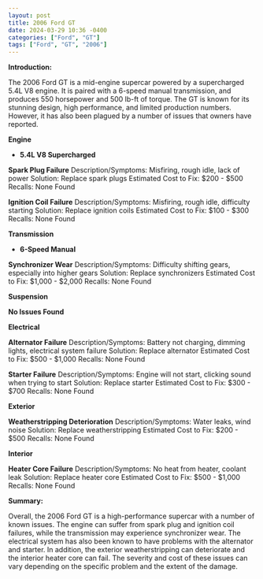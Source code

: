 ```yaml
---
layout: post
title: 2006 Ford GT
date: 2024-03-29 10:36 -0400
categories: ["Ford", "GT"]
tags: ["Ford", "GT", "2006"]
---
```

**Introduction:**

The 2006 Ford GT is a mid-engine supercar powered by a supercharged 5.4L V8 engine. It is paired with a 6-speed manual transmission, and produces 550 horsepower and 500 lb-ft of torque. The GT is known for its stunning design, high performance, and limited production numbers. However, it has also been plagued by a number of issues that owners have reported.

**Engine**

* **5.4L V8 Supercharged**

**Spark Plug Failure**
Description/Symptoms: Misfiring, rough idle, lack of power
Solution: Replace spark plugs
Estimated Cost to Fix: $200 - $500
Recalls: None Found

**Ignition Coil Failure**
Description/Symptoms: Misfiring, rough idle, difficulty starting
Solution: Replace ignition coils
Estimated Cost to Fix: $100 - $300
Recalls: None Found

**Transmission**

* **6-Speed Manual**

**Synchronizer Wear**
Description/Symptoms: Difficulty shifting gears, especially into higher gears
Solution: Replace synchronizers
Estimated Cost to Fix: $1,000 - $2,000
Recalls: None Found

**Suspension**

**No Issues Found**

**Electrical**

**Alternator Failure**
Description/Symptoms: Battery not charging, dimming lights, electrical system failure
Solution: Replace alternator
Estimated Cost to Fix: $500 - $1,000
Recalls: None Found

**Starter Failure**
Description/Symptoms: Engine will not start, clicking sound when trying to start
Solution: Replace starter
Estimated Cost to Fix: $300 - $700
Recalls: None Found

**Exterior**

**Weatherstripping Deterioration**
Description/Symptoms: Water leaks, wind noise
Solution: Replace weatherstripping
Estimated Cost to Fix: $200 - $500
Recalls: None Found

**Interior**

**Heater Core Failure**
Description/Symptoms: No heat from heater, coolant leak
Solution: Replace heater core
Estimated Cost to Fix: $500 - $1,000
Recalls: None Found

**Summary:**

Overall, the 2006 Ford GT is a high-performance supercar with a number of known issues. The engine can suffer from spark plug and ignition coil failures, while the transmission may experience synchronizer wear. The electrical system has also been known to have problems with the alternator and starter. In addition, the exterior weatherstripping can deteriorate and the interior heater core can fail. The severity and cost of these issues can vary depending on the specific problem and the extent of the damage.
